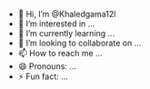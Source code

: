 - 👋 Hi, I’m @Khaledgama12l
- 👀 I’m interested in ...
- 🌱 I’m currently learning ...
- 💞️ I’m looking to collaborate on ...
- 📫 How to reach me ...
- 😄 Pronouns: ...
- ⚡ Fun fact: ...

<!---
Khaledgama12l/Khaledgama12l is a ✨ special ✨ repository because its `README.md` (this file) appears on your GitHub profile.
You can click the Preview link to take a look at your changes.
--->

